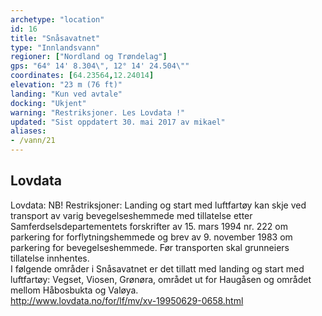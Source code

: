 ```yaml
---
archetype: "location"
id: 16
title: "Snåsavatnet"
type: "Innlandsvann"
regioner: ["Nordland og Trøndelag"]
gps: "64° 14' 8.304\", 12° 14' 24.504\""
coordinates: [64.23564,12.24014]
elevation: "23 m (76 ft)"
landing: "Kun ved avtale"
docking: "Ukjent"
warning: "Restriksjoner. Les Lovdata !"
updated: "Sist oppdatert 30. mai 2017 av mikael"
aliases:
- /vann/21
---
```




## Lovdata

Lovdata: NB! Restriksjoner: Landing og start med luftfartøy kan skje ved transport av varig bevegelseshemmede med tillatelse etter Samferdselsdepartementets forskrifter av 15. mars 1994 nr. 222 om parkering for forflytningshemmede og brev av 9. november 1983 om parkering for bevegelseshemmede. Før transporten skal grunneiers tillatelse innhentes.\
I følgende områder i Snåsavatnet er det tillatt med landing og start med luftfartøy: Vegset, Viosen, Grønøra, området ut for Haugåsen og området mellom Håbosbukta og Valøya.\
http://www.lovdata.no/for/lf/mv/xv-19950629-0658.html
